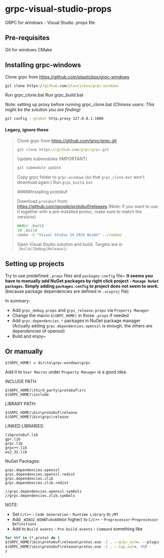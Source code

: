# grpc-visual-studio-props
GRPC for windows - Visual Studio .props file

Pre-requisites
--
Git for windows
CMake



Installing grpc-windows
--

Clone grpc from https://github.com/plasticbox/grpc-windows

```bat
git clone https://github.com/plasticbox/grpc-windows
```

Run grpc_clone.bat
Run grpc_build.bat

Note: setting up proxy before running grpc_clone.bat *(Chinese users: This might be the solution you are finding)*
```bat
git config --global http.proxy 127.0.0.1:1080
```


#### Legacy, ignore these

> 
> Clone grpc from https://github.com/grpc/grpc.git   
> ```bat
> git clone https://github.com/grpc/grpc.git
> ```
> 
> Update submodules (IMPORTANT)
> 
> ```bat
> git submodule update 
> ```
> 
> Copy grpc folder to `grpc-windows` (so that `grpc_clone.bat` won't download again.)
> Run `grpc_build.bat`
> 
> #####Installing protobuf
>
>Download `protobuf` from: https://github.com/google/protobuf/releases
>(Note: if you want to use it together with a pre-installed protoc, make sure to match the versions)
>
>```bat
>mkdir .build
>cd .build
>cmake -G "Visual Studio 14 2015 Win64" ../cmake/
>```
>
>Open Visual Studio solution and build. Targets are in `.build/[Debug|Release]/`

Setting up projects
--
Try to use predefined `.props` files and `packages.config` file~
**It seems you have to manually add NuGet packages by right click project - `Manage NuGet packages`. Simply adding `packages.config` to project does not seem to work.** (because package dependencies are defined in `.vcxproj` file)

In summary:
- Add `grpc_debug.props` and `grpc_release.props` via `Property Manager`
- Change the macro `$(GRPC_HOME)` in those `.props` if needed
- Add `grpc.dependencies.*` packages in NuGet package manager (Actually adding `grpc.dependencies.openssl` is enough, the others are dependencies of openssl)
- Build and enjoy~

Or manually
--
```
$(GRPC_HOME) = dir\to\grpc-windows\grpc
```
Add it to `User Macros` under `Property Manager` is a good idea.

INCLUDE PATH: 
```
$(GRPC_HOME)\third_party\protobuf\src
$(GRPC_HOME)\include
``` 

LIBRARY PATH: 
```
$(GRPC_HOME)\bin\protobuf\release
$(GRPC_HOME)\bin\grpc\release
``` 

LINKED LIBRARIES:
```
libprotobuf.lib
gpr.lib
grpc.lib
grpc++.lib
ws2_32.lib
```

NuGet Packages:
```
grpc.dependencies.openssl
grpc.dependencies.openssl.redist
grpc.dependencies.zlib
grpc.dependencies.zlib.redist

//grpc.dependencies.openssl.symbols
//grpc.dependencies.zlib.symbols
```

NOTE:
- Set `C/C++` - `Code Generation` - `Runtime Library` to `/MT`
- Add `_WIN32_WINNT=0x600`(or higher) to `C/C++` - `Preprocessor`-`Preprocessor Definitions`
- Add to `Build events` - `Pre-build events` - `Command` something like
```bat
for %%f in (*.proto) do (
$(GRPC_HOME)\bin\protobuf\release\protoc.exe -I . --grpc_out=. --plugin=protoc-gen-grpc=$GRPC_HOME$\bin\grpc_protoc_plugins\grpc_cpp_plugin.exe %%f
$(GRPC_HOME)\bin\protobuf\release\protoc.exe -I . --cpp_out=. %%f
)
```
